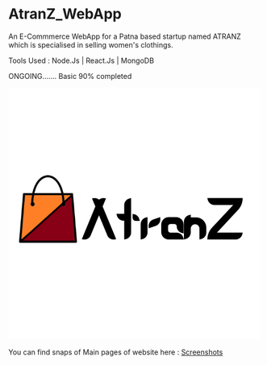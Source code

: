 # AtranZ_WebApp

An E-Commmerce WebApp for a Patna based startup named ATRANZ which is specialised in selling women's clothings.

Tools Used : Node.Js | React.Js | MongoDB

ONGOING....... Basic 90% completed

![logo](https://github.com/raghavranjan005/AtranZ_WebApp/blob/main/frontend/public/images/AtranZ.png)

You can find snaps of Main pages of website here : [Screenshots](https://github.com/raghavranjan005/AtranZ_WebApp/tree/main/ScreenShots)